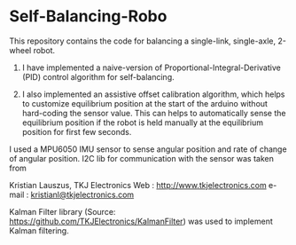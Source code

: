# Self-Balancing-Robo

This repository contains the code for balancing a single-link, single-axle, 2-wheel robot.


1. I have implemented a naive-version of Proportional-Integral-Derivative (PID) control algorithm for self-balancing.

2. I also implemented an assistive offset calibration algorithm, which helps to customize equilibrium position at the start of the arduino without hard-coding the sensor value. This can helps to automatically sense the equilibrium position if the robot is held manually at the equilibrium position for first few seconds.


I used a MPU6050 IMU sensor to sense angular position and rate of change of angular position. I2C lib for communication with the sensor was taken from 

Kristian Lauszus, TKJ Electronics
Web      :  http://www.tkjelectronics.com
e-mail   :  kristianl@tkjelectronics.com
 
Kalman Filter library (Source: https://github.com/TKJElectronics/KalmanFilter) was used to implement Kalman filtering. 
